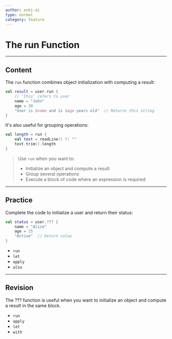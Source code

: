 ```yaml
---
author: enki-ai
type: normal
category: feature
---
```


# The run Function

---
## Content

The `run` function combines object initialization with computing a result:

```kotlin
val result = user.run {
    // 'this' refers to user
    name = "John"
    age = 30
    "User is $name and is $age years old"  // Returns this string
}
```

It's also useful for grouping operations:

```kotlin
val length = run {
    val text = readLine() ?: ""
    text.trim().length
}
```

> Use `run` when you want to:
> - Initialize an object and compute a result
> - Group several operations
> - Execute a block of code where an expression is required

---

## Practice

Complete the code to initialize a user and return their status:

```kotlin
val status = user.??? {
    name = "Alice"
    age = 25
    "Active"  // Return value
}
```

- `run`
- `let`
- `apply`
- `also`

---

## Revision

The ??? function is useful when you want to initialize an object and compute a
result in the same block.

- `run`
- `apply`
- `let`
- `with`
